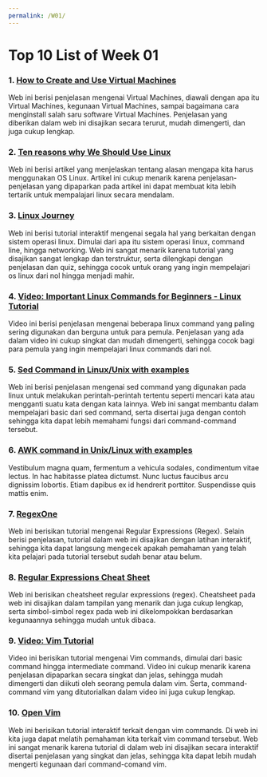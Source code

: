 ```yaml
---
permalink: /W01/
---
```


# Top 10 List of Week 01

### 1. [How to Create and Use Virtual Machines](https://www.howtogeek.com/196060/beginner-geek-how-to-create-and-use-virtual-machines/)<br>
Web ini berisi penjelasan mengenai Virtual Machines, diawali dengan apa itu Virtual Machines, kegunaan Virtual Machines, sampai bagaimana cara menginstall salah saru software Virtual Machines. Penjelasan yang diberikan dalam web ini disajikan secara terurut, mudah dimengerti, dan juga cukup lengkap.

### 2. [Ten reasons why We Should Use Linux](https://www.opensourceforu.com/2020/03/reasons-to-use-linux/)<br>
Web ini berisi artikel yang menjelaskan tentang alasan mengapa kita harus menggunakan OS Linux. Artikel ini cukup menarik karena penjelasan-penjelasan yang dipaparkan pada artikel ini dapat membuat kita lebih tertarik untuk mempalajari linux secara mendalam.

### 3. [Linux Journey](https://linuxjourney.com/)<br>
Web ini berisi tutorial interaktif mengenai segala hal yang berkaitan dengan sistem operasi linux. Dimulai dari apa itu sistem operasi linux, command line, hingga networking. Web ini sangat menarik karena tutorial yang disajikan sangat lengkap dan terstruktur, serta dilengkapi dengan penjelasan dan quiz, sehingga cocok untuk orang yang ingin mempelajari os linux dari nol hingga menjadi mahir.

### 4. [Video: Important Linux Commands for Beginners - Linux Tutorial](https://www.youtube.com/watch?v=_TlK0-5EJ-Y&t=12s&ab_channel=Guru99)<br>
Video ini berisi penjelasan mengenai beberapa linux command yang paling sering digunakan dan berguna untuk para pemula. Penjelasan yang ada dalam video ini cukup singkat dan mudah dimengerti, sehingga cocok bagi para pemula yang ingin mempelajari linux commands dari nol.

### 5. [Sed Command in Linux/Unix with examples](https://www.geeksforgeeks.org/sed-command-in-linux-unix-with-examples/)<br>
Web ini berisi penjelasan mengenai sed command yang digunakan pada linux untuk melakukan perintah-perintah tertentu seperti mencari kata atau mengganti suatu kata dengan kata lainnya. Web ini sangat membantu dalam mempelajari basic dari sed command, serta disertai juga dengan contoh sehingga kita dapat lebih memahami fungsi dari command-command tersebut.

### 6. [AWK command in Unix/Linux with examples](https://www.geeksforgeeks.org/awk-command-unixlinux-examples/)<br>
Vestibulum magna quam, fermentum a vehicula sodales, condimentum vitae lectus.
In hac habitasse platea dictumst.
Nunc luctus faucibus arcu dignissim lobortis.
Etiam dapibus ex id hendrerit porttitor.
Suspendisse quis mattis enim.

### 7. [RegexOne](https://regexone.com/)<br>
Web ini berisikan tutorial mengenai Regular Expressions (Regex). Selain berisi penjelasan, tutorial dalam web ini disajikan dengan latihan interaktif, sehingga kita dapat langsung mengecek apakah pemahaman yang telah kita pelajari pada tutorial tersebut sudah benar atau belum. 

### 8. [Regular Expressions Cheat Sheet](https://cheatography.com/davechild/cheat-sheets/regular-expressions/)<br>
Web ini berisikan cheatsheet regular expressions (regex). Cheatsheet pada web ini disajikan dalam tampilan yang menarik dan juga cukup lengkap, serta simbol-simbol regex pada web ini dikelompokkan berdasarkan kegunaannya sehingga mudah untuk dibaca.

### 9. [Video: Vim Tutorial](https://www.youtube.com/watch?v=IiwGbcd8S7I&ab_channel=BenAwad)<br>
Video ini berisikan tutorial mengenai Vim commands, dimulai dari basic command hingga intermediate command. Video ini cukup menarik karena penjelasan dipaparkan secara singkat dan jelas, sehingga mudah dimengerti dan diikuti oleh seorang pemula dalam vim. Serta, command-command vim yang ditutorialkan dalam video ini juga cukup lengkap.

### 10. [Open Vim](https://openvim.com/)<br>
Web ini berisikan tutorial interaktif terkait dengan vim commands. Di web ini kita juga dapat melatih pemahaman kita terkait vim command tersebut. Web ini sangat menarik karena tutorial di dalam web ini disajikan secara interaktif disertai penjelasan yang singkat dan jelas, sehingga kita dapat lebih mudah mengerti kegunaan dari command-comand vim.

